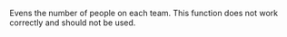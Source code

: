 Evens the number of people on each team. This function does not work correctly and should not be used.
